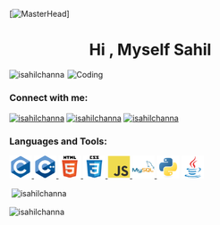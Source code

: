 [![MasterHead](https://camo.githubusercontent.com/3e4af3c2d5b42ded03d26ccf8d3ad1aea24d8a3efe64c603c3078c1d38979e6e/68747470733a2f2f6d656469612e67697068792e636f6d2f6d656469612f7561554c466c47547079724e6d2f67697068792e676966)]
<h1 align="center">Hi , Myself  Sahil </h1>

<img align="right" alt="Coding" width="400" src="https://camo.githubusercontent.com/9d9cd2d0a7b5031b75ad71de63e262d4389dac5c4c26ab645e655070bcd5391b/68747470733a2f2f6d656469612e67697068792e636f6d2f6d656469612f323678424b757556754e787038736554532f67697068792e676966">

<p align="left"> <img src="https://komarev.com/ghpvc/?username=isahilchanna&label=Profile%20views&color=0e75b6&style=flat" alt="isahilchanna" /> </p>

<h3 align="left">Connect with me:</h3>
<p align="left">
<a href="https://instagram.com/isahilchanna" target="blank"><img align="center" src="https://raw.githubusercontent.com/rahuldkjain/github-profile-readme-generator/master/src/images/icons/Social/instagram.svg" alt="isahilchanna" height="30" width="40" /></a>
<a href="https://www.codechef.com/users/isahilchanna" target="blank"><img align="center" src="https://cdn.jsdelivr.net/npm/simple-icons@3.1.0/icons/codechef.svg" alt="isahilchanna" height="30" width="40" /></a>
<a href="https://www.hackerrank.com/isahilchanna" target="blank"><img align="center" src="https://raw.githubusercontent.com/rahuldkjain/github-profile-readme-generator/master/src/images/icons/Social/hackerrank.svg" alt="isahilchanna" height="30" width="40" /></a>
</p>

<h3 align="left">Languages and Tools:</h3>
<p align="left">  <a href="https://www.w3schools.com/c/" target="_blank" rel="noreferrer"> <img src="https://raw.githubusercontent.com/devicons/devicon/master/icons/c/c-original.svg" alt="c" width="40" height="40"/> </a>
<a href="https://www.w3schools.com/cpp/" target="_blank" rel="noreferrer"> <img src="https://raw.githubusercontent.com/devicons/devicon/master/icons/cplusplus/cplusplus-original.svg" alt="cplusplus" width="40" height="40"/> </a>
<a href="https://www.w3.org/html/" target="_blank" rel="noreferrer"> <img src="https://raw.githubusercontent.com/devicons/devicon/master/icons/html5/html5-original-wordmark.svg" alt="html5" width="40" height="40"/> </a><a href="https://www.w3schools.com/css/" target="_blank" rel="noreferrer"> <img src="https://raw.githubusercontent.com/devicons/devicon/master/icons/css3/css3-original-wordmark.svg" alt="css3" width="40" height="40"/> </a>
   <a href="https://developer.mozilla.org/en-US/docs/Web/JavaScript" target="_blank" rel="noreferrer"> <img src="https://raw.githubusercontent.com/devicons/devicon/master/icons/javascript/javascript-original.svg" alt="javascript" width="40" height="40"/> </a>  <a href="https://www.mysql.com/" target="_blank" rel="noreferrer"> <img src="https://raw.githubusercontent.com/devicons/devicon/master/icons/mysql/mysql-original-wordmark.svg" alt="mysql" width="40" height="40"/> </a> <a href="https://www.python.org" target="_blank" rel="noreferrer"> <img src="https://raw.githubusercontent.com/devicons/devicon/master/icons/python/python-original.svg" alt="python" width="40" height="40"/></a>
 <a href="https://www.w3schools.com/java/" target="_blank" rel="noreferrer"> <img src="https://raw.githubusercontent.com/devicons/devicon/master/icons/java/java-original.svg" alt="java" width="40" height="40"/> </a>  </a>  </p>

<p>&nbsp;<img align="center" src="https://github-readme-stats.vercel.app/api?username=isahilchanna&show_icons=true&locale=en" alt="isahilchanna" /></p>

<p><img align="center" src="https://github-readme-streak-stats.herokuapp.com/?user=isahilchanna&" alt="isahilchanna" /></p>
